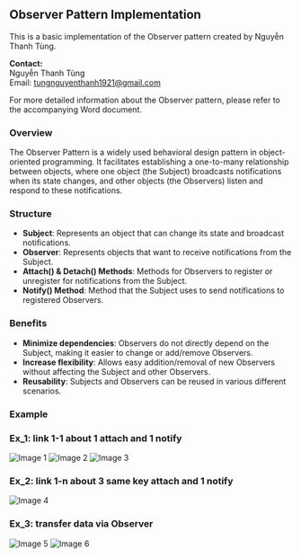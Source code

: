 ## Observer Pattern Implementation

This is a basic implementation of the Observer pattern created by Nguyễn Thanh Tùng.

**Contact:** <br>
Nguyễn Thanh Tùng <br>
Email: tungnguyenthanh1921@gmail.com <br>

For more detailed information about the Observer pattern, please refer to the accompanying Word document.

### Overview

The Observer Pattern is a widely used behavioral design pattern in object-oriented programming. It facilitates establishing a one-to-many relationship between objects, where one object (the Subject) broadcasts notifications when its state changes, and other objects (the Observers) listen and respond to these notifications.

### Structure

- **Subject**: Represents an object that can change its state and broadcast notifications.
- **Observer**: Represents objects that want to receive notifications from the Subject.
- **Attach() & Detach() Methods**: Methods for Observers to register or unregister for notifications from the Subject.
- **Notify() Method**: Method that the Subject uses to send notifications to registered Observers.

### Benefits

- **Minimize dependencies**: Observers do not directly depend on the Subject, making it easier to change or add/remove Observers.
- **Increase flexibility**: Allows easy addition/removal of new Observers without affecting the Subject and other Observers.
- **Reusability**: Subjects and Observers can be reused in various different scenarios.

### Example
### Ex_1: link 1-1 about 1 attach and 1 notify
![Image 1](https://github.com/TungNguyenThanh1921/Observer/blob/main/Assets/img/ex_1.png)
![Image 2](https://github.com/TungNguyenThanh1921/Observer/blob/main/Assets/img/ex_1(2).png)
![Image 3](https://github.com/TungNguyenThanh1921/Observer/blob/main/Assets/img/ex_1(3).png)
### Ex_2: link 1-n about 3 same key attach and 1 notify
![Image 4](https://github.com/TungNguyenThanh1921/Observer/blob/main/Assets/img/ex_2.png)
### Ex_3: transfer data via Observer
![Image 5](https://github.com/TungNguyenThanh1921/Observer/blob/main/Assets/img/ex_3.png)
![Image 6](https://github.com/TungNguyenThanh1921/Observer/blob/main/Assets/img/ex_3(1).png)
